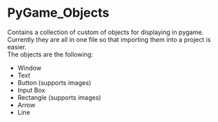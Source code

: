 # PyGame_Objects
Contains a collection of custom of objects for displaying in pygame.  
Currently they are all in one file so that importing them into a project is easier.  
The objects are the following:
- Window
- Text
- Button (supports images)
- Input Box
- Rectangle (supports images)
- Arrow
- Line